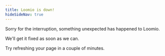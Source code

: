 ```yaml
---
title: Loomio is down!
hideSideNav: true
---
```


Sorry for the interruption, something unexpected has happened to Loomio.

We'll get it fixed as soon as we can.

Try refreshing your page in a couple of minutes.
